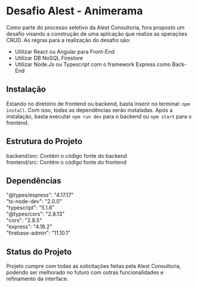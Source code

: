 # Desafio Alest - Animerama

Como parte do processo seletivo da Alest Consultoria, fora proposto um desafio visando a construção de uma aplicação que realize as operações CRUD. As regras para a realização do desafio são: 
- Utilizar React ou Angular para Front-End
- Utilizar DB NoSQL Firestore
- Utilizar Node.Js ou Typescript com o framework Express como Back-End


## Instalação

Estando no diretório de frontend ou backend, basta inserir no terminal: `npm install`. Com isso, todas as dependências serão instaladas. 
Após a instalação, basta executar `npm run dev` para o backend ou `npm start` para o frontend.

## Estrutura do Projeto

backend/src: Contém o código fonte do backend<br>
frontend/src: Contém o código fonte do frontend<br>

## Dependências

"@types/express": "4.17.17"<br>
"ts-node-dev": "2.0.0"<br>
"typescript": "5.1.6"<br>
"@types/cors": "2.8.13"<br>
"cors": "2.8.5"<br>
"express": "4.18.2"<br>
"firebase-admin": "11.10.1"<br>

## Status do Projeto

Projeto cumpre com todas as solicitações feitas pela Alest Consultoria, podendo ser melhorado no futuro com outras funcionalidades e refinamento da interface. 
